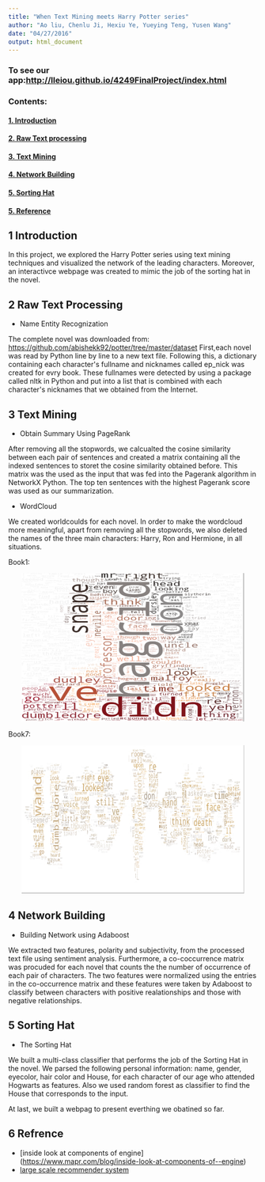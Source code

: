 ```yaml
---
title: "When Text Mining meets Harry Potter series"
author: "Ao liu, Chenlu Ji, Hexiu Ye, Yueying Teng, Yusen Wang"  
date: "04/27/2016"
output: html_document
---
```


### To see our app:http://lleiou.github.io/4249FinalProject/index.html

### Contents:
#### [1. Introduction](#1)
#### [2. Raw Text processing](#2)
#### [3. Text Mining](#3)
#### [4. Network Building](#4)
#### [5. Sorting Hat](#5)
#### [5. Reference](#6)

<a name="1"></a>  
## 1 Introduction 
In this project, we explored the Harry Potter series using text mining techniques and visualized the network of the leading characters. Moreover, an interactivce webpage was created to mimic the job of the sorting hat in the novel.
<a name="2"></a>
## 2 Raw Text Processing 
+  Name Entity Recognization

The complete novel was downloaded from: https://github.com/abishekk92/potter/tree/master/dataset
First,each novel was read by Python line by line to a new text file. Following this, a dictionary containing each character's fullname and nicknames called ep_nick was created for evry book. These fullnames were detected by using a package called nltk in Python and put into a list that is combined with each character's nicknames that we obtained from the Internet.

<a name="3"></a>
## 3 Text Mining 
+  Obtain Summary Using PageRank

After removing all the stopwords, we calcualted the cosine similarity between each pair of sentences and created a matrix containing all the indexed sentences to storet the cosine similarity obtained before. This matrix was the used as the input that was fed into the Pagerank algorithm in NetworkX Python. The top ten sentences with the highest Pagerank score was used as our summarization.

+ WordCloud

We created worldcoulds for each novel. In order to make the wordcloud more meaningful, apart from removing all the stopwords, we also deleted the names of the three main characters: Harry, Ron and Hermione, in all situations.

Book1:
<p align="center"><img src="output/word cloud/book1.png" width=450 height=300></p>

Book7:
<p align="center"><img src="output/word cloud/book7.png" width=450 height=300></p>
 
<a name="4"></a>
## 4 Network Building
+  Building Network using Adaboost 

We extracted two features, polarity and subjectivity, from the processed text file using sentiment analysis. Furthermore, a co-coccurrence matrix was procuded for each novel that counts the the number of occurrence of each pair of characters. The two features were normalized using the entries in the co-occurrence matrix and these features were taken by Adaboost to classify between characters with positive realationships and those with negative relationships. 

<a name="5"></a>
## 5 Sorting Hat 
+  The Sorting Hat

We built a multi-class classifier that performs the job of the Sorting Hat in the novel. We parsed the following personal information: name, gender, eyecolor, hair color and House, for each character of our age who attended Hogwarts as features. Also we used random forest as classifier to find the House that corresponds to the input. 

At last, we built a webpag to present everthing we obatined so far.

<a name=""></a>
## 6 Refrence 
+  [inside look at components of engine] (https://www.mapr.com/blog/inside-look-at-components-of--engine)
+  [large scale recommender system](http://bigdata.ices.utexas.edu/project/large-scale-recommender-systems)
  
  

